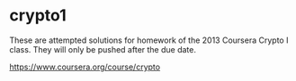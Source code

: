 crypto1
=======
These are attempted solutions for homework of the 2013 Coursera Crypto I class.
They will only be pushed after the due date.

https://www.coursera.org/course/crypto
